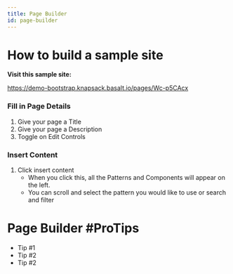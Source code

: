 ```yaml
---
title: Page Builder
id: page-builder
---
```

# How to build a sample site

**Visit this sample site:**

https://demo-bootstrap.knapsack.basalt.io/pages/Wc-p5CAcx

### Fill in Page Details

1. Give your page a Title 
2. Give your page a Description
3. Toggle on Edit Controls

### Insert Content

1. Click insert content
   * When you click this, all the Patterns and Components will appear on the left.
   * You can scroll and select the pattern you would like to use or search and filter


# Page Builder #ProTips

* Tip #1
* Tip #2
* Tip #2
